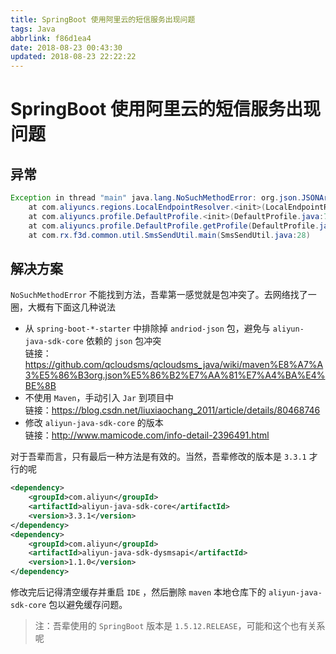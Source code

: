 ```yaml
---
title: SpringBoot 使用阿里云的短信服务出现问题
tags: Java
abbrlink: f86d1ea4
date: 2018-08-23 00:43:30
updated: 2018-08-23 22:22:22
---
```


# SpringBoot 使用阿里云的短信服务出现问题

## 异常

```java
Exception in thread "main" java.lang.NoSuchMethodError: org.json.JSONArray.iterator()Ljava/util/Iterator;
	at com.aliyuncs.regions.LocalEndpointResolver.<init>(LocalEndpointResolver.java:39)
	at com.aliyuncs.profile.DefaultProfile.<init>(DefaultProfile.java:72)
	at com.aliyuncs.profile.DefaultProfile.getProfile(DefaultProfile.java:209)
	at com.rx.f3d.common.util.SmsSendUtil.main(SmsSendUtil.java:28)
```

## 解决方案

`NoSuchMethodError` 不能找到方法，吾辈第一感觉就是包冲突了。去网络找了一圈，大概有下面这几种说法

- 从 `spring-boot-*-starter` 中排除掉 `andriod-json` 包，避免与 `aliyun-java-sdk-core` 依赖的 `json` 包冲突  
  链接：<https://github.com/qcloudsms/qcloudsms_java/wiki/maven%E8%A7%A3%E5%86%B3org.json%E5%86%B2%E7%AA%81%E7%A4%BA%E4%BE%8B>
- 不使用 `Maven`，手动引入 `Jar` 到项目中  
  链接：<https://blog.csdn.net/liuxiaochang_2011/article/details/80468746>
- 修改 `aliyun-java-sdk-core` 的版本  
  链接：<http://www.mamicode.com/info-detail-2396491.html>

对于吾辈而言，只有最后一种方法是有效的。当然，吾辈修改的版本是 `3.3.1` 才行的呢

```xml
<dependency>
    <groupId>com.aliyun</groupId>
    <artifactId>aliyun-java-sdk-core</artifactId>
    <version>3.3.1</version>
</dependency>
<dependency>
    <groupId>com.aliyun</groupId>
    <artifactId>aliyun-java-sdk-dysmsapi</artifactId>
    <version>1.1.0</version>
</dependency>
```

修改完后记得清空缓存并重启 `IDE` ，然后删除 `maven` 本地仓库下的 `aliyun-java-sdk-core` 包以避免缓存问题。

> 注：吾辈使用的 `SpringBoot` 版本是 `1.5.12.RELEASE`，可能和这个也有关系呢
